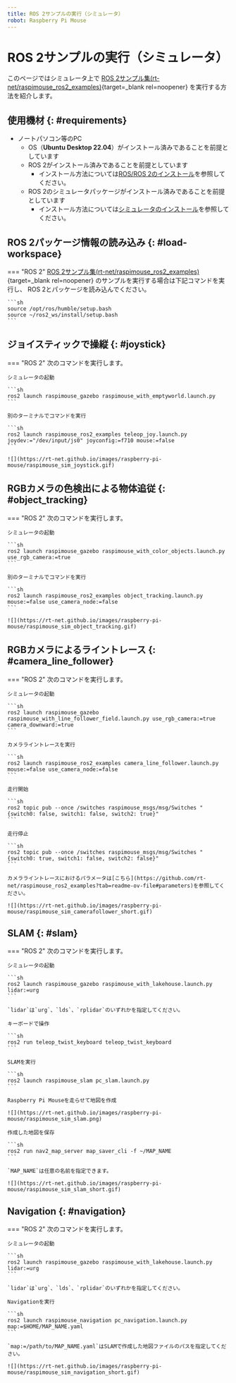 ```yaml
---
title: ROS 2サンプルの実行（シミュレータ）
robot: Raspberry Pi Mouse
---
```


# ROS 2サンプルの実行（シミュレータ）

このページではシミュレータ上で
[ROS 2サンプル集(rt-net/raspimouse_ros2_examples)](https://github.com/rt-net/raspimouse_ros2_examples){target=_blank rel=noopener}
を実行する方法を紹介します。

## 使用機材 {: #requirements}

* ノートパソコン等のPC
    * OS（**Ubuntu Desktop 22.04**）がインストール済みであることを前提としています
    * ROS 2がインストール済みであることを前提としています
        * インストール方法については[ROS/ROS 2のインストール](../ros/install.md)を参照してください。
    * ROS 2のシミュレータパッケージがインストール済みであることを前提としています
        * インストール方法については[シミュレータのインストール](./install.md)を参照してください。

## ROS 2パッケージ情報の読み込み {: #load-workspace}

=== "ROS 2"
    [ROS 2サンプル集(rt-net/raspimouse_ros2_examples)](https://github.com/rt-net/raspimouse_ros2_examples){target=_blank rel=noopener}
    のサンプルを実行する場合は下記コマンドを実行し、
    ROS 2とパッケージを読み込んでください。

    ```sh
    source /opt/ros/humble/setup.bash
    source ~/ros2_ws/install/setup.bash
    ```

## ジョイスティックで操縦 {: #joystick}

=== "ROS 2"
    次のコマンドを実行します。

    シミュレータの起動

    ```sh
    ros2 launch raspimouse_gazebo raspimouse_with_emptyworld.launch.py
    ```

    別のターミナルでコマンドを実行

    ```sh
    ros2 launch raspimouse_ros2_examples teleop_joy.launch.py joydev:="/dev/input/js0" joyconfig:=f710 mouse:=false
    ```

    ![](https://rt-net.github.io/images/raspberry-pi-mouse/raspimouse_sim_joystick.gif)

## RGBカメラの色検出による物体追従 {: #object_tracking}

=== "ROS 2"
    次のコマンドを実行します。

    シミュレータの起動

    ```sh
    ros2 launch raspimouse_gazebo raspimouse_with_color_objects.launch.py use_rgb_camera:=true
    ```

    別のターミナルでコマンドを実行

    ```sh
    ros2 launch raspimouse_ros2_examples object_tracking.launch.py mouse:=false use_camera_node:=false
    ```

    ![](https://rt-net.github.io/images/raspberry-pi-mouse/raspimouse_sim_object_tracking.gif)

## RGBカメラによるライントレース {: #camera_line_follower}

=== "ROS 2"
    次のコマンドを実行します。

    シミュレータの起動

    ```sh
    ros2 launch raspimouse_gazebo raspimouse_with_line_follower_field.launch.py use_rgb_camera:=true camera_downward:=true
    ```

    カメラライントレースを実行

    ```sh
    ros2 launch raspimouse_ros2_examples camera_line_follower.launch.py mouse:=false use_camera_node:=false
    ```

    走行開始

    ```sh
    ros2 topic pub --once /switches raspimouse_msgs/msg/Switches "{switch0: false, switch1: false, switch2: true}"
    ```

    走行停止

    ```sh
    ros2 topic pub --once /switches raspimouse_msgs/msg/Switches "{switch0: true, switch1: false, switch2: false}"
    ```

    カメラライントレースにおけるパラメータは[こちら](https://github.com/rt-net/raspimouse_ros2_examples?tab=readme-ov-file#parameters)を参照してください。

    ![](https://rt-net.github.io/images/raspberry-pi-mouse/raspimouse_sim_camerafollower_short.gif)

## SLAM {: #slam}

=== "ROS 2"
    次のコマンドを実行します。

    シミュレータの起動

    ```sh
    ros2 launch raspimouse_gazebo raspimouse_with_lakehouse.launch.py lidar:=urg
    ```

    `lidar`は`urg`、`lds`、`rplidar`のいずれかを指定してください。

    キーボードで操作

    ```sh
    ros2 run teleop_twist_keyboard teleop_twist_keyboard
    ```

    SLAMを実行

    ```sh
    ros2 launch raspimouse_slam pc_slam.launch.py
    ```

    Raspberry Pi Mouseを走らせて地図を作成

    ![](https://rt-net.github.io/images/raspberry-pi-mouse/raspimouse_sim_slam.png)

    作成した地図を保存

    ```sh
    ros2 run nav2_map_server map_saver_cli -f ~/MAP_NAME
    ```

    `MAP_NAME`は任意の名前を指定できます。

    ![](https://rt-net.github.io/images/raspberry-pi-mouse/raspimouse_sim_slam_short.gif)

## Navigation {: #navigation}

=== "ROS 2"
    次のコマンドを実行します。

    シミュレータの起動

    ```sh
    ros2 launch raspimouse_gazebo raspimouse_with_lakehouse.launch.py lidar:=urg
    ```

    `lidar`は`urg`、`lds`、`rplidar`のいずれかを指定してください。

    Navigationを実行

    ```sh
    ros2 launch raspimouse_navigation pc_navigation.launch.py map:=$HOME/MAP_NAME.yaml
    ```

    `map:=/path/to/MAP_NAME.yaml`はSLAMで作成した地図ファイルのパスを指定してください。

    ![](https://rt-net.github.io/images/raspberry-pi-mouse/raspimouse_sim_navigation_short.gif)

